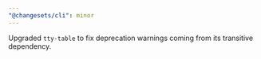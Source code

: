 ```yaml
---
"@changesets/cli": minor
---
```


Upgraded `tty-table` to fix deprecation warnings coming from its transitive dependency.
